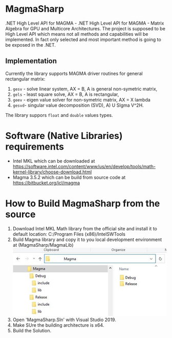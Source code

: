 # MagmaSharp
.NET High Level API for MAGMA - .NET High Level API for MAGMA - Matrix Algebra for GPU and Multicore Architectures.
The project is supposed to be High Level API which means not all methods and capabilities will be implemented. In fact only selected and most important method is going to be exposed in the .NET. 

## Implementation
Currently the library supports MAGMA driver routines for general rectangular matrix:

1. ```gesv``` - solve linear system, AX = B, A is general non-symetric matrix,
2. ```gels``` - least square solve, AX = B, A is rectangular,
3. ```geev``` - eigen value solver for non-symetric matrix, AX = X lambda
4. ```gesvd```- singular value decomposition (SVD), A) U SIgma V^2H.

The library suppors `float` and `double` values types.



# Software (Native Libraries) requirements
- Intel MKL which can be downloaded at https://software.intel.com/content/www/us/en/develop/tools/math-kernel-library/choose-download.html
- Magma 3.5.2 which can be  build from source code at https://bitbucket.org/icl/magma

# How to Build MagmaSharp from the source

1. Download Intel MKL Math library from the official site and install it to default location: C:/Program Files (x86)/IntelSWTools
2. Build Magma library and copy it to you local development environment at (MagmaSharp/MagmaLib)
![Magma runtime location](img/magma_lib_location.jpg)
3. Open 'MagmaSharp.Sln' with Visual Studio 2019.
4. Make SUre the building architecture is x64.
5. Build the Solution.
